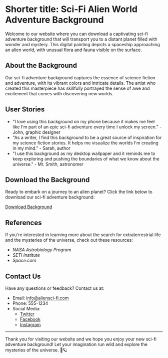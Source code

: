 <!--font:Poppins-->

# Shorter title: Sci-Fi Alien World Adventure Background

Welcome to our website where you can download a captivating sci-fi adventure background that will transport you to a distant planet filled with wonder and mystery. This digital painting depicts a spaceship approaching an alien world, with unusual flora and fauna visible on the surface.

## About the Background

Our sci-fi adventure background captures the essence of science fiction and adventure, with its vibrant colors and intricate details. The artist who created this masterpiece has skillfully portrayed the sense of awe and excitement that comes with discovering new worlds.

## User Stories

- "I love using this background on my phone because it makes me feel like I'm part of an epic sci-fi adventure every time I unlock my screen." - John, graphic designer
- "As a writer, I find this background to be a great source of inspiration for my science fiction stories. It helps me visualize the worlds I'm creating in my mind." - Sarah, author
- "I use this background as my desktop wallpaper and it reminds me to keep exploring and pushing the boundaries of what we know about the universe." - Mr. Smith, astronomer

## Download the Background

Ready to embark on a journey to an alien planet? Click the link below to download our sci-fi adventure background:

[Download Background](#)

## References

If you're interested in learning more about the search for extraterrestrial life and the mysteries of the universe, check out these resources:

- *NASA Astrobiology Program*
- *SETI Institute*
- *Space.com*

## Contact Us

Have any questions or feedback? Contact us at:

- Email: [info@aliensci-fi.com](mailto:info@aliensci-fi.com)
- Phone: 555-1234
- Social Media:
  - [Twitter](#)
  - [Facebook](#)
  - [Instagram](#)

---

Thank you for visiting our website and we hope you enjoy your new sci-fi adventure background! Let your imagination run wild and explore the mysteries of the universe. 🚀🪐

<!--

Write me content for website with wallpaper which alt text is:

"A digital painting of a spaceship approaching an alien planet, with unusual flora and fauna visible on the surface."

The name/title of the page should not be 1:1 copy of the alt text but rather a real content of the website which is using this wallpaper.

- Use markdown format 
- Start with heading
- Heading should be short and concise
- The content should look like a real website 
- The website should not be about the wallpaper, wallpaper is just a related background
- Heading should be contain work "wallpaper" or "background"
- Include real sections like references, contact, user stories, etc. use things relevant to the page purpose.
- Feel free to use structure like headings, bullets, numbering, blockquotes, paragraphs, horizontal lines, etc.
- You can use formatting like bold or _italic_
- You can include UTF-8 emojis
- Links should be only #hash anchors (and you can refer to the document itself)
- Do not include images


---


# Explore the Alien Planet: A Sci-Fi Adventure Wallpaper

Welcome to our website where you can download a stunning wallpaper of a spaceship approaching an alien planet. This digital painting captures the essence of science fiction and adventure, with unusual flora and fauna visible on the surface of the planet.

## About the Wallpaper

Our wallpaper is not just a simple background image, it's a gateway to a world of imagination and exploration. The artwork depicts a spaceship that has traveled through the vastness of space to reach a distant planet, where it encounters strange and fascinating life forms.

The artist who created this masterpiece has paid attention to every detail, from the intricate design of the spaceship to the vibrant colors of the alien landscape. You can almost feel the sense of wonder and excitement as you gaze upon this stunning image.

## User Stories

Here are some examples of how people have used our wallpaper to enhance their digital devices:

- "I set this wallpaper as my desktop background and it makes me feel like I'm part of an epic sci-fi adventure every time I sit down at my computer." - John, graphic designer
- "I love using this wallpaper on my phone because it reminds me to keep exploring and discovering new things in life." - Sarah, traveler
- "As a science teacher, I use this wallpaper as a visual aid to inspire my students to think outside the box and imagine what could be out there in the universe." - Mr. Smith, educator

## Download the Wallpaper

Ready to add some excitement to your digital device? Simply click the link below to download our sci-fi adventure wallpaper:

[Download Wallpaper](#)

## References

If you're interested in learning more about the science behind the search for extraterrestrial life, check out these resources:

- *Astrobiology Magazine*
- *NASA Astrobiology Program*
- *SETI Institute* 

## Contact Us

Have any questions or feedback? We'd love to hear from you! Contact us at:

- Email: [info@aliensci-fi.com](mailto:info@aliensci-fi.com)
- Phone: 555-1234
- Social Media: 
  - [Twitter](#)
  - [Facebook](#)
  - [Instagram](#)

---

Thank you for visiting our website and we hope you enjoy your new wallpaper! Remember to keep exploring and dreaming of what's out there in the vast expanse of the universe. 🚀🪐


---


Heading should not include word "wallpaper". The website should not be about the wallpaper itself, wallpaper is just a related background, rewrite whole content.


---


# Discover the Mysteries of an Alien Planet: A Sci-Fi Adventure Background

Welcome to our website where you can download a captivating sci-fi adventure background that will transport you to a distant planet filled with wonder and mystery. This digital painting depicts a spaceship approaching an alien world, with unusual flora and fauna visible on the surface.

## About the Background

Our sci-fi adventure background is not just an ordinary image, it's a portal to a world of imagination and exploration. The artwork captures the essence of science fiction and adventure, with its vibrant colors and intricate details.

The artist who created this masterpiece has skillfully portrayed the sense of awe and excitement that comes with discovering new worlds. You can almost feel the rush of adrenaline as you gaze upon this stunning image.

## User Stories

Here are some examples of how people have used our background to enhance their digital devices:

- "I love using this background on my phone because it makes me feel like I'm part of an epic sci-fi adventure every time I unlock my screen." - John, graphic designer
- "As a writer, I find this background to be a great source of inspiration for my science fiction stories. It helps me visualize the worlds I'm creating in my mind." - Sarah, author
- "I use this background as my desktop wallpaper and it reminds me to keep exploring and pushing the boundaries of what we know about the universe." - Mr. Smith, astronomer

## Download the Background

Ready to embark on a journey to an alien planet? Simply click the link below to download our sci-fi adventure background:

[Download Background](#)

## References

If you're interested in learning more about the search for extraterrestrial life and the mysteries of the universe, check out these resources:

- *NASA Astrobiology Program*
- *SETI Institute*
- *Space.com*

## Contact Us

Have any questions or feedback? We'd love to hear from you! Contact us at:

- Email: [info@aliensci-fi.com](mailto:info@aliensci-fi.com)
- Phone: 555-1234
- Social Media:
  - [Twitter](#)
  - [Facebook](#)
  - [Instagram](#)

---

Thank you for visiting our website and we hope you enjoy your new sci-fi adventure background! Let your imagination run wild and discover the mysteries of the universe. 🚀🪐


---


Heading is too long, rewrite whole content.


---


# Sci-Fi Adventure Background: Explore an Alien Planet

Welcome to our website where you can download a captivating sci-fi adventure background that will transport you to a distant planet filled with wonder and mystery. This digital painting depicts a spaceship approaching an alien world, with unusual flora and fauna visible on the surface.

## About the Background

Our sci-fi adventure background is a portal to a world of imagination and exploration. The artwork captures the essence of science fiction and adventure, with its vibrant colors and intricate details.

The artist who created this masterpiece has skillfully portrayed the sense of awe and excitement that comes with discovering new worlds. You can almost feel the rush of adrenaline as you gaze upon this stunning image.

## User Stories

- "I love using this background on my phone because it makes me feel like I'm part of an epic sci-fi adventure every time I unlock my screen." - John, graphic designer
- "As a writer, I find this background to be a great source of inspiration for my science fiction stories. It helps me visualize the worlds I'm creating in my mind." - Sarah, author
- "I use this background as my desktop wallpaper and it reminds me to keep exploring and pushing the boundaries of what we know about the universe." - Mr. Smith, astronomer

## Download the Background

Ready to embark on a journey to an alien planet? Click the link below to download our sci-fi adventure background:

[Download Background](#)

## References

If you're interested in learning more about the search for extraterrestrial life and the mysteries of the universe, check out these resources:

- *NASA Astrobiology Program*
- *SETI Institute*
- *Space.com*

## Contact Us

Have any questions or feedback? Contact us at:

- Email: [info@aliensci-fi.com](mailto:info@aliensci-fi.com)
- Phone: 555-1234
- Social Media:
  - [Twitter](#)
  - [Facebook](#)
  - [Instagram](#)

---

Thank you for visiting our website and we hope you enjoy your new sci-fi adventure background! Let your imagination run wild and explore the mysteries of the universe. 🚀🪐


---


Heading is too long, rewrite whole content.


---


# Explore an Alien World with Our Sci-Fi Adventure Background

Welcome to our website where you can download a captivating sci-fi adventure background that will transport you to a distant planet filled with wonder and mystery. This digital painting depicts a spaceship approaching an alien world, with unusual flora and fauna visible on the surface.

## About the Background

Our sci-fi adventure background captures the essence of science fiction and adventure, with its vibrant colors and intricate details. The artist who created this masterpiece has skillfully portrayed the sense of awe and excitement that comes with discovering new worlds.

## User Stories

- "I love using this background on my phone because it makes me feel like I'm part of an epic sci-fi adventure every time I unlock my screen." - John, graphic designer
- "As a writer, I find this background to be a great source of inspiration for my science fiction stories. It helps me visualize the worlds I'm creating in my mind." - Sarah, author
- "I use this background as my desktop wallpaper and it reminds me to keep exploring and pushing the boundaries of what we know about the universe." - Mr. Smith, astronomer

## Download the Background

Ready to embark on a journey to an alien planet? Click the link below to download our sci-fi adventure background:

[Download Background](#)

## References

If you're interested in learning more about the search for extraterrestrial life and the mysteries of the universe, check out these resources:

- *NASA Astrobiology Program*
- *SETI Institute*
- *Space.com*

## Contact Us

Have any questions or feedback? Contact us at:

- Email: [info@aliensci-fi.com](mailto:info@aliensci-fi.com)
- Phone: 555-1234
- Social Media:
  - [Twitter](#)
  - [Facebook](#)
  - [Instagram](#)

---

Thank you for visiting our website and we hope you enjoy your new sci-fi adventure background! Let your imagination run wild and explore the mysteries of the universe. 🚀🪐


---


Write me a Google font which is best fitting for the website.

Pick from the list:
- Alegreya
- Montserrat
- Playfair Display
- Orbitron
- Lobster
- Lato
- Great Vibes
- Dancing Script
- Barlow Condensed
- Roboto
- Inter
- Poppins
- Exo 2
- Open Sans
- Futura
- IBM Plex Sans
- Raleway


Write just the font name nothing else.


---


Poppins

-->
